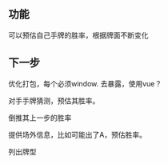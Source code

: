 ## 功能
可以预估自己手牌的胜率，根据牌面不断变化
## 下一步
优化打包，每个必须window. 去暴露，使用vue？

对手手牌猜测，预估其胜率。

倒推其上一步的胜率

提供场外信息，比如可能出了A，预估胜率。

列出牌型 
